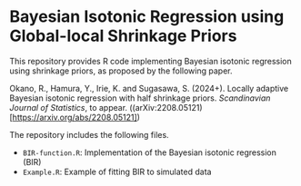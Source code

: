 # Bayesian Isotonic Regression using Global-local Shrinkage Priors
This repository provides R code implementing Bayesian isotonic regression using shrinkage priors, as proposed by the following paper.

Okano, R., Hamura, Y., Irie, K. and Sugasawa, S. (2024+). Locally adaptive Bayesian isotonic regression with half shrinkage priors. *Scandinavian Journal of Statistics*, to appear.  ((arXiv:2208.05121)[https://arxiv.org/abs/2208.05121])

The repository includes the following files.

- `BIR-function.R`: Implementation of the Bayesian isotonic regression (BIR) 
- `Example.R`: Example of fitting BIR to simulated data
